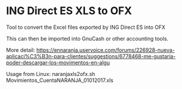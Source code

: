 # ING Direct ES XLS to OFX

Tool to convert the Excel files exported by ING Direct ES into OFX

This can then be imported into GnuCash or other accounting tools.

More detail: https://ennaranja.uservoice.com/forums/226928-nueva-aplicaci%C3%B3n-para-clientes/suggestions/6778468-me-gustaria-poder-descargar-los-movimentos-en-algu

Usage from Linux:
	naranjaxls2ofx.sh Movimientos_CuentaNARANJA_01012017.xls
